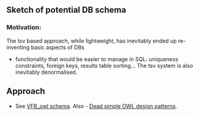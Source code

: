 ## Sketch of potential DB schema

### Motivation: 

The tsv based approach, while lightweight, has inevitably ended up re-inventing basic aspects of DBs 
- functionality that would be easier to manage in SQL: uniqueness constraints, foreign keys, results table sorting...
The tsv system is also inevitably denormalised.

## Approach

- See [VFB_owl schema]().  Also - [Dead simple OWL design patterns]().
